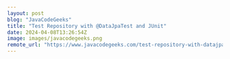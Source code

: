 ```yaml
---
layout: post
blog: "JavaCodeGeeks"
title: "Test Repository with @DataJpaTest and JUnit"
date: 2024-04-08T13:26:54Z
image: images/javacodegeeks.png
remote_url: "https://www.javacodegeeks.com/test-repository-with-datajpatest-and-junit.html"
---
```

